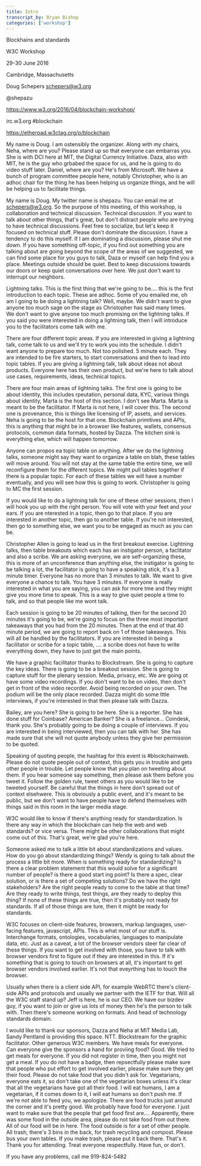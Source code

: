 ```yaml
---
title: Intro
transcript_by: Bryan Bishop
categories: ['workshop']
---
```


Blockhains and standards

W3C Workshop

29-30 June 2016

Cambridge, Massachusetts

Doug Schepers <schepers@w3.org>

@shepazu

<https://www.w3.org/2016/04/blockchain-workshop/>

irc.w3.org #blockchain

<https://etherpad.w3ctag.org/p/blockchain>


My name is Doug. I am ostensibly the organizer. Along with my chairs, Neha, where are you? Please stand up so that everyone can embarras you. She is with DCI here at MIT, the Digital Currency Initiative. Daza, also with MIT, he is the guy who grbabed the space for us, and he is going to do video stuff later. Daniel, where are you? He's from Microsoft. We have a bunch of program committee people here, notably Christopher, who is an adhoc chair for the thing he has been helping us organize things, and he will be helping us to facilitate things.

My name is Doug. My twitter name is shepazu. You can email me at schepers@w3.org. So the purpose of htis meeting, of this workshop, is collaboration and technical discussion. Technical discussion. If you want to talk about other things, that's great, but don't distract people who are trying to have technical discussions. Feel free to socialize, but let's keep it focused on technical stuff. Please don't dominate the discussion. I have a tendency to do this myself. If I am dominating a discussion, please shut me down. If you have something off-topic, if you find out something you are talking about are going beyond the scope of the areas of we suggested, we can find some place for you guys to talk, Daza or myself can help find you a place. Meetings outside should be quiet. Best to keep discussions towards our doors or keep quiet conversations over here. We just don't want to interrupt our neighbors.

Lightning talks. This is the first thing that we're going to be.... this is the first introduction to each topic. These are adhoc. Some of you emailed me, oh am I going to be doing a lightning talk? Well, maybe. We didn't want to give anyone too much sage on the stage as Christopher has said many times. We don't want to give anyone too much promising on the lightning talks. If you said you were interested in doing a lightning talk, then I will introduce you to the facilitators come talk with me.

There are four different topic areas. If you are interested in giving a lightning talk, come talk to us and we'll try to work you into the schedule. I didn't want anyone to prepare too much. Not too polished. 5 minute each. They are intended to be fire starters, to start conversations and then to lead into topic tables. If you are giving a lightning talk, talk about ideas not about products. Everyone here has their own product, but we're here to talk about use cases, requirements, ideas, technical topics.

There are four main areas of lightning talks. The first one is going to be about identity, this includes rpeutation, personal data, KYC, various things about identity, Marta is the host of this section. I don't see Marta. Marta is meant to be the facilitator. If Marta is not here, I will cover this. The second one is provenance, this is things like licensing of IP, assets, and services. Neha is going to be the host for that one. Blockchain primitives and APIs, this is anything that might be in a browser like features, wallets, consensus protocols, common data formats, hosted by Dazza. The kitchen sink is everything else, which will happen tomorrow.

Anyone can propos ea topic table on anything. After we do the lightning talks, someone might say they want to organize a table on blah, these tables will move around. You will not stay at the same table the entire time, we will reconfigure them for the dfferent topics. We might pull tables together if there is a popular topic. For each of these tables we will have a number eventually, and you will see how this is going to work. Christopher is going to MC the first session.

If you would like to do a lightning talk for one of these other sessions, then I will hook you up with the right person. You will vote with your feet and your ears. If you are nterested in a topic, then go to that place. If you are interested in another topic, then go to another table. If you're not interested, then go to something else, we want you to be engaged as much as you can be.

Christopher Allen is going to lead us in the first breakout exercise. Lightning talks, then table breakouts which each has an instigator person, a faclitator and also a scribe. We are asking everyone, we are self-organizing these, this is more of an unconference than anything else, the instigator is going to be talking a lot, the facilitator is going to have a speaking stick, it's a 3 minute timer. Everyone has no more than 3 minutes to talk. We want to give everyone a chance to talk. You have 3 minutes. If everyone is really interested in what you are saying, you can ask for more tme and they might give you more time to speak. This is a way to give quiet people a time to talk, and so that people like me wont talk.

Each session is going to be 20 minutes of talking, then for the second 20 minutes it's going to be, we're going to focus on the three most important takeaways that you had from the 20 minutes. Then at the end of that 40 minute period, we are going to report back on 1 of those takeaways. This will all be handled by the facilitators. If you are interested in being a facilitator or scribe for a topic table, .... a scribe does not have to write everything down, they have to just get the main points.

We have a graphic facilitator thanks to Blockstream. She is going to capture the key ideas. There is going to be a breakout session. She is going to capture stuff for the plenary session. Media, privacy, etc. We are going ot have some video recordings. If you don't want to be on video, then don't get in front of the video recorder. Avoid being recorded on your own. The podium will be the only place recorded. Dazza might do some lttle interviews, if you're interested in that then please talk with Dazza.

Bailey, are you here? She is going to be here. She is a reporter. She has done stuff for Coinbase? American Banker? She is a freelance... Coindesk, thank you. She's probably going to be doing a couple of interviews. If you are interested in being interviewed, then you can talk with her. She has made sure that she will not quote anybody unless they give her permission to be quoted.

Speaking of quoting people, the hashtag for this event is #blockchainweb. Please do not quote people out of context, this gets you in trouble and gets other people in trouble. Let people know that you plan on tweeting about them. If you hear someone say something, then please ask them before you tweet it. Follow the golden rule, tweet others as you would like to be tweeted yourself. Be careful that the things in here don't spread out of context elsehwere. This is obviously a public event, and it's meant to be public, but we don't want to have people have to defend themselves with things said in this room in the larger media stage.

W3C would like to know if there's anything ready for standardization. Is there any way in which the blockchain can help the web and web standards? or vice versa. There might be other collaborations that might come out of this. That's great, we're glad you're here.

Someone asked me to talk a little bit about standardizations and values. How do you go about standardizing things? Wendy is going to talk about the process a little bit more. When is something ready for standardizing? Is there a clear problem statement that this would solve for a significant number of people? is there a good start ing point? Is there a spec, clear solution, or is there a set of competing solutions? Do we have the right stakeholders? Are the right people ready to come to the table at that time? Are they ready to write things, test things, are they ready to deploy this thing? If none of these things are true, then it's probably not ready for standards. If all of those things are ture, then it might be ready for standards.

W3C focuses on client-side features, browsers, markup languages, user-facing features, javascript, APIs. This is what most of our stuff is. Interchange formats, ontologies, vocabularies, languages to manipulate data, etc. Just as a caveat, a lot of the browser vendors steer far clear of these things. If you want to get involved with those, you have to talk with browser vendors first to figure out if they are interested in this. If it's something that is going to touch on browsers at all, it's important to get browser vendors involved earlier. It's not that eveyrthing has to touch the browser.

Usually when there is a client side API, for example WebRTC there's client-side APIs and protocols and usually we partner with the IETF for that. Will all the W3C staff stand up? Jeff is here, he is our CEO. We have our bizdev guy, if you want to join or give us lots of money then he's the person to talk with. Then there's someone working on formats. And head of technology standards domain.

I would like to thank our sponsors, Dazza and Neha at MIT Media Lab, Sandy Pentland is providing this space. NTT. Blockstream for the graphic facilitator. Other generous W3C members. We have meals for everyone. Can everyone give the sponsors a hand for proviing food? Good. We tried to get meals for everyone. If you did not register in time, then you might not get a meal. If you do not have a badge, then repsectfully please make sure that people who put effort to get involved earlier, please make sure they get their food. Please do not take food that you didn't ask for. Vegetarians, everyone eats it, so don't take one of the vegetarian boxes unless it's clear that all the vegetarians have got all their food. I will eat humans, I am a vegetarian, if it comes down to it, I will eat humans so don't push me. If we're not able to feed you, we apologize. There are food trucks just around the corner and it's pretty good. We probably have food for everyone. I just want to make sure that the people that get food first are.... Apparently, there was some food in the outside area, please do not take food from out there. All of our food will be in here. The food outside is for a set of other people. All trash, there's 3 bins in the back, for trash recycling and compost. Please bus your own tables. If you make trash, please put it back there. That's it. Thank you for attending. Treat everyone respectfully. Have fun, or don't.

If you have any problems, call me 919-824-5482
